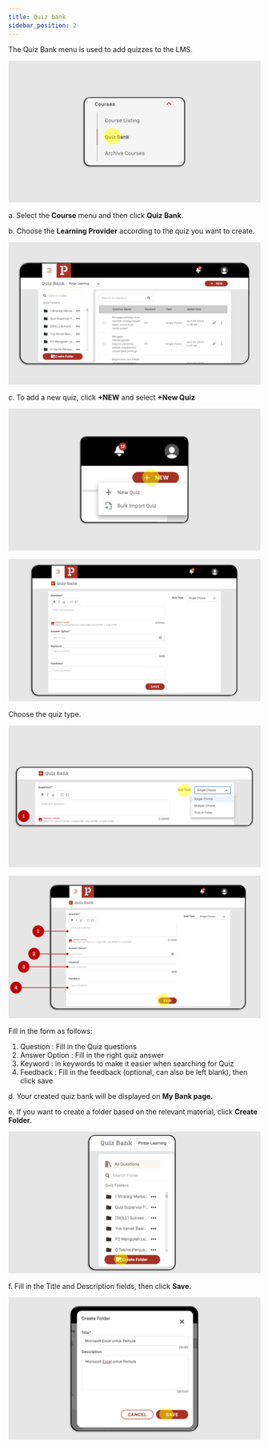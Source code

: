 ```yaml
---
title: Quiz bank
sidebar_position: 2
---
```

The Quiz Bank menu is used to add quizzes to the LMS.

![](/img/quiz-1.png)

a. Select the **Course** menu and then click **Quiz Bank**.

b. Choose the **Learning Provider** according to the quiz you want to create.

![](/img/quiz-2.png)

c. To add a new quiz, click **+NEW** and select **+New Quiz**

![](/img/quiz-3.png)

![](/img/quiz-4.png)

Choose the quiz type.

![](/img/quiz-5.png)

![](/img/quiz-6.png)

Fill in the form as follows:

1. Question	: Fill in the Quiz questions
2. Answer Option : Fill in the right quiz answer
3. Keyword : in keywords to make it easier when searching for Quiz
4. Feedback	: Fill in the feedback (optional, can also be left blank), then click save



d. Your created quiz bank will be displayed on **My Bank page.**

e. If you want to create a folder based on the relevant material, click **Create Folder**.

![](/img/quiz-7.png)

f. Fill in the Title and Description fields, then click **Save.**

![](/img/quiz-8.png)

